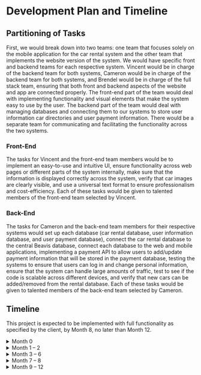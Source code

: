 # Development Plan and Timeline
## Partitioning of Tasks
First, we would break down into two teams: one team that focuses solely on the mobile application for the car rental system and the other team that implements the website version of the system. We would have specific front and backend teams for each respective system. Vincent would be in charge of the backend team for both systems, Cameron would be in charge of the backend team for both systems, and Brendel would be in charge of the full stack team, ensuring that both front and backend aspects of the website and app are connected properly. The front-end part of the team would deal with implementing functionality and visual elements that make the system easy to use by the user. The backend part of the team would deal with managing databases and connecting them to our systems to store user information car directories and user payment information. There would be a separate team for communicating and facilitating the functionality across the two systems.
### Front-End
The tasks for Vincent and the front-end team members would be to implement an easy-to-use and intuitive UI, ensure functionality across web pages or different parts of the system internally, make sure that the information is displayed correctly across the system, verify that car images are clearly visible, and use a universal text format to ensure professionalism and cost-efficiency. Each of these tasks would be given to talented members of the front-end team selected by Vincent.
### Back-End
The tasks for Cameron and the back-end team members for their respective systems would set up each database (car rental database, user information database, and user payment database), connect the car rental database to the central Beavis database, connect each database to the web and mobile applications, implementing a payment API to allow users to add/update payment information that will be stored in the payment database, testing the systems to ensure that users can log in and change personal information, ensure that the system can handle large amounts of traffic, test to see if the code is scalable across different devices, and verify that new cars can be added/removed from the rental database. Each of these tasks would be given to talented members of the back-end team selected by Cameron.
## Timeline
This project is expected to be implemented with full functionality as specified by the client, by Month 8, no later than Month 12.

<details>
  <summary> Month 0 </summary>
  
Meet up with Software Engineers: front-end, back-end, and full-stack; to discuss expectations and specifications listed in the documents. In this time period, the designers (us) will make sure that all teams are on the same page before we start implementation, such as formatting of code and documentation to create a professional and unified style.
</details>

<details>
  <summary> Month 1 – 2 </summary>
Back-end and front-end meet with their respective teams and partition the listed tasks amongst the individuals. During this time period, each team respectively will start the implementation process before the full-stack starts looking at the interaction between the teams. This is meant for the back-end and front-end developers to get a proof of concept for the full-stack to start working on.
  </details>

<details>
  <summary> Month 3 – 6 </summary>
  Full-stack developers start integrating back-end and front-end systems and verify that they work in unison. Back-end and front-end teams continue to develop beyond the proof of concept and work more toward full implementation. This is a pre-testing stage to make sure that the teams are on the same page. These developers can flex between the teams as necessary.
  </details>

<details>
  <summary> Month 7 – 8 </summary>
  Present the project to the client, make sure it functions as desired. Also serves as extra time to clean up loose ends, bugs, etc.
  </details>

<details>
  <summary> Month 9 – 12 </summary>
  **Flex Time: This period is a built in buffer in the event that the 8 month period is not sufficient for the team. Avoid taking more time beyond Month 12.**
  </details>
